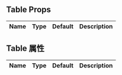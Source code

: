 ## Table Props

| Name | Type | Default | Description |
| ---- | ---- | ------- | ----------- |

## Table 属性

| Name | Type | Default | Description |
| ---- | ---- | ------- | ----------- |

